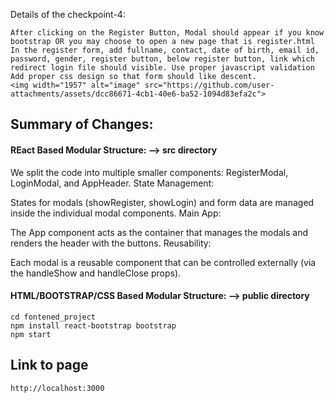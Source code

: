 Details of the checkpoint-4:
```
After clicking on the Register Button, Modal should appear if you know bootstrap OR you may choose to open a new page that is register.html
In the register form, add fullname, contact, date of birth, email id, password, gender, register button, below register button, link which redirect login file should visible. Use proper javascript validation Add proper css design so that form should like descent. 
<img width="1957" alt="image" src="https://github.com/user-attachments/assets/dcc86671-4cb1-40e6-ba52-1094d83efa2c">

```


## Summary of Changes:
#### REact Based Modular Structure: --> src directory

We split the code into multiple smaller components: RegisterModal, LoginModal, and AppHeader.
State Management:

States for modals (showRegister, showLogin) and form data are managed inside the individual modal components.
Main App:

The App component acts as the container that manages the modals and renders the header with the buttons.
Reusability:

Each modal is a reusable component that can be controlled externally (via the handleShow and handleClose props).

#### HTML/BOOTSTRAP/CSS Based Modular Structure: --> public directory

```npx create-react-app fontened_project
cd fontened_project
npm install react-bootstrap bootstrap
npm start
```
## Link to page
```
http://localhost:3000

```

